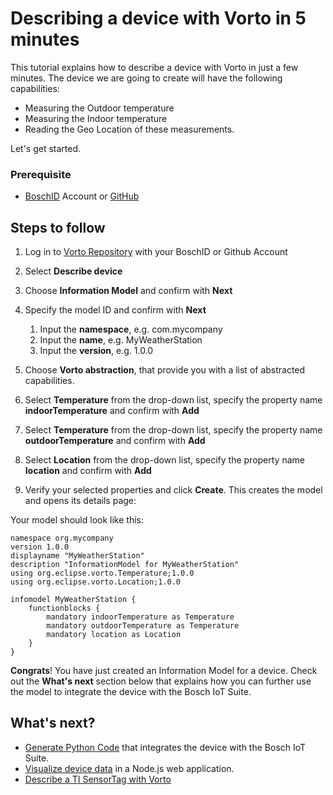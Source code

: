 # Describing a device with Vorto in 5 minutes

This tutorial explains how to describe a device with Vorto in just a few minutes. The device we are going to create will have the following capabilities:

- Measuring the Outdoor temperature
- Measuring the Indoor temperature
- Reading the Geo Location of these measurements.

Let's get started.

### Prerequisite
* [BoschID](https://accounts.bosch-iot-suite.com/) Account or [GitHub](https://github.com/) 

## Steps to follow

1. Log in to [Vorto Repository](https://vorto.eclipse.org) with your BoschID or Github Account

2. Select **Describe device** 

3. Choose **Information Model** and confirm with **Next** 

4. Specify the model ID and confirm with **Next**
	1. Input the **namespace**, e.g. com.mycompany 
	2. Input the **name**, e.g. MyWeatherStation
	3. Input the **version**, e.g. 1.0.0
	
5. Choose **Vorto abstraction**, that provide you with a list of abstracted capabilities.

6. Select **Temperature** from the drop-down list, specify the property name **indoorTemperature** and confirm with **Add**

7. Select **Temperature** from the drop-down list, specify the property name **outdoorTemperature** and confirm with **Add**

8. Select **Location** from the drop-down list, specify the property name **location** and confirm with **Add**

9. Verify your selected properties and click **Create**. This creates the model and opens its details page:

Your model should look like this:

	
	namespace org.mycompany
	version 1.0.0
	displayname "MyWeatherStation"
	description "InformationModel for MyWeatherStation"
	using org.eclipse.vorto.Temperature;1.0.0
	using org.eclipse.vorto.Location;1.0.0
	
	infomodel MyWeatherStation {
	    functionblocks {
	        mandatory indoorTemperature as Temperature
			mandatory outdoorTemperature as Temperature
	        mandatory location as Location
	    }
	}


**Congrats**! You have just created an Information Model for a device. Check out the **What's next** section below that explains how you can further use the model to integrate the device with the Bosch IoT Suite.

## What's next?

- [Generate Python Code](mqtt-python.md) that integrates the device with the Bosch IoT Suite.
- [Visualize device data](create_webapp_dashboard.md) in a Node.js web application.
- [Describe a TI SensorTag with Vorto](describe_tisensor.md)





